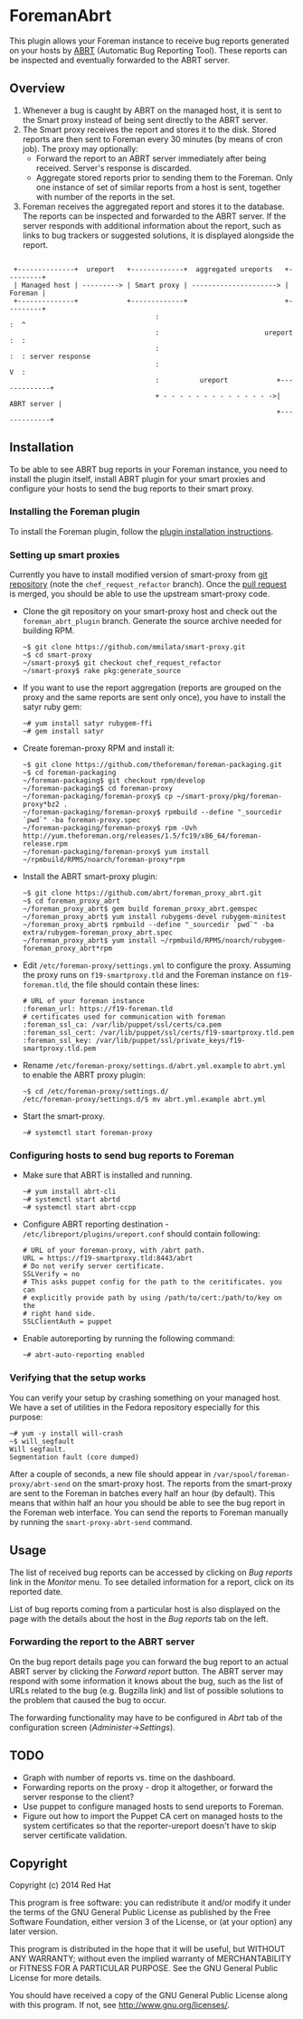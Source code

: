 # ForemanAbrt

This plugin allows your Foreman instance to receive bug reports generated on
your hosts by [ABRT](https://github.com/abrt/abrt) (Automatic Bug Reporting
Tool). These reports can be inspected and eventually forwarded to the ABRT
server.

## Overview

1. Whenever a bug is caught by ABRT on the managed host, it is sent to the Smart
   proxy instead of being sent directly to the ABRT server.
2. The Smart proxy receives the report and stores it to the disk. Stored
   reports are then sent to Foreman every 30 minutes (by means of cron job).
   The proxy may optionally:
   - Forward the report to an ABRT server immediately after being received.
     Server's response is discarded.
   - Aggregate stored reports prior to sending them to the Foreman. Only one
     instance of set of similar reports from a host is sent, together with
     number of the reports in the set.
3. Foreman receives the aggregated report and stores it to the database. The
   reports can be inspected and forwarded to the ABRT server. If the server
   responds with additional information about the report, such as links to bug
   trackers or suggested solutions, it is displayed alongside the report.

```

 +--------------+  ureport   +-------------+  aggregated ureports   +---------+
 | Managed host | ---------> | Smart proxy | ---------------------> | Foreman |
 +--------------+            +-------------+                        +---------+
                                    :                                  :  ^
                                    :                          ureport :  :
                                    :                                  :  : server response
                                    :                                  V  :
                                    :          ureport            +-------------+
                                    + - - - - - - - - - - - - - ->| ABRT server |
                                                                  +-------------+

```

## Installation

To be able to see ABRT bug reports in your Foreman instance, you need to
install the plugin itself, install ABRT plugin for your smart proxies and
configure your hosts to send the bug reports to their smart proxy.

### Installing the Foreman plugin

To install the Foreman plugin, follow the [plugin installation
instructions](http://projects.theforeman.org/projects/foreman/wiki/How_to_Install_a_Plugin).

### Setting up smart proxies

Currently you have to install modified version of smart-proxy from [git
repository](https://github.com/mmilata/smart-proxy/tree/chef_request_refactor)
(note the `chef_request_refactor` branch). Once the [pull
request](https://github.com/theforeman/smart-proxy/pull/182) is merged, you
should be able to use the upstream smart-proxy code.

- Clone the git repository on your smart-proxy host and check out the
  `foreman_abrt_plugin` branch. Generate the source archive needed for building
  RPM.

  ```
  ~$ git clone https://github.com/mmilata/smart-proxy.git
  ~$ cd smart-proxy
  ~/smart-proxy$ git checkout chef_request_refactor
  ~/smart-proxy$ rake pkg:generate_source
  ```

- If you want to use the report aggregation (reports are grouped on the proxy
  and the same reports are sent only once), you have to install the satyr ruby
  gem:

  ```
  ~# yum install satyr rubygem-ffi
  ~# gem install satyr
  ```

- Create foreman-proxy RPM and install it:

  ```
  ~$ git clone https://github.com/theforeman/foreman-packaging.git
  ~$ cd foreman-packaging
  ~/foreman-packaging$ git checkout rpm/develop
  ~/foreman-packaging$ cd foreman-proxy
  ~/foreman-packaging/foreman-proxy$ cp ~/smart-proxy/pkg/foreman-proxy*bz2 .
  ~/foreman-packaging/foreman-proxy$ rpmbuild --define "_sourcedir `pwd`" -ba foreman-proxy.spec
  ~/foreman-packaging/foreman-proxy$ rpm -Uvh http://yum.theforeman.org/releases/1.5/fc19/x86_64/foreman-release.rpm
  ~/foreman-packaging/foreman-proxy$ yum install ~/rpmbuild/RPMS/noarch/foreman-proxy*rpm
  ```

- Install the ABRT smart-proxy plugin:

  ```
  ~$ git clone https://github.com/abrt/foreman_proxy_abrt.git
  ~$ cd foreman_proxy_abrt
  ~/foreman_proxy_abrt$ gem build foreman_proxy_abrt.gemspec
  ~/foreman_proxy_abrt$ yum install rubygems-devel rubygem-minitest
  ~/foreman_proxy_abrt$ rpmbuild --define "_sourcedir `pwd`" -ba extra/rubygem-foreman_proxy_abrt.spec
  ~/foreman_proxy_abrt$ yum install ~/rpmbuild/RPMS/noarch/rubygem-foreman_proxy_abrt*rpm
  ```

- Edit `/etc/foreman-proxy/settings.yml` to configure the proxy. Assuming the
  proxy runs on `f19-smartproxy.tld` and the Foreman instance on
  `f19-foreman.tld`, the file should contain these lines:

  ```
  # URL of your foreman instance
  :foreman_url: https://f19-foreman.tld
  # certificates used for communication with foreman
  :foreman_ssl_ca: /var/lib/puppet/ssl/certs/ca.pem
  :foreman_ssl_cert: /var/lib/puppet/ssl/certs/f19-smartproxy.tld.pem
  :foreman_ssl_key: /var/lib/puppet/ssl/private_keys/f19-smartproxy.tld.pem
  ```

- Rename `/etc/foreman-proxy/settings.d/abrt.yml.example` to `abrt.yml` to enable the ABRT proxy plugin:
  ```
  ~$ cd /etc/foreman-proxy/settings.d/
  /etc/foreman-proxy/settings.d/$ mv abrt.yml.example abrt.yml
  ```

- Start the smart-proxy.

  ```
  ~# systemctl start foreman-proxy
  ```

### Configuring hosts to send bug reports to Foreman

- Make sure that ABRT is installed and running.
  ```
  ~# yum install abrt-cli
  ~# systemctl start abrtd
  ~# systemctl start abrt-ccpp
  ```

- Configure ABRT reporting destination -
  `/etc/libreport/plugins/ureport.conf` should contain following:

  ```
  # URL of your foreman-proxy, with /abrt path.
  URL = https://f19-smartproxy.tld:8443/abrt
  # Do not verify server certificate.
  SSLVerify = no
  # This asks puppet config for the path to the ceritificates. you can
  # explicitly provide path by using /path/to/cert:/path/to/key on the
  # right hand side.
  SSLClientAuth = puppet
  ```

- Enable autoreporting by running the following command:

  ```
  ~# abrt-auto-reporting enabled
  ```

### Verifying that the setup works

You can verify your setup by crashing something on your managed host. We have a
set of utilities in the Fedora repository especially for this purpose:

```
~# yum -y install will-crash
~$ will_segfault
Will segfault.
Segmentation fault (core dumped)
```

After a couple of seconds, a new file should appear in
`/var/spool/foreman-proxy/abrt-send` on the smart-proxy host. The reports from
the smart-proxy are sent to the Foreman in batches every half an hour (by
default). This means that within half an hour you should be able to see the bug
report in the Foreman web interface. You can send the reports to Foreman
manually by running the `smart-proxy-abrt-send` command.

## Usage

The list of received bug reports can be accessed by clicking on *Bug reports*
link in the *Monitor* menu. To see detailed information for a report, click on
its reported date.

List of bug reports coming from a particular host is also displayed on the page
with the details about the host in the *Bug reports* tab on the left.

### Forwarding the report to the ABRT server

On the bug report details page you can forward the bug report to an actual
ABRT server by clicking the *Forward report* button. The ABRT server may
respond with some information it knows about the bug, such as the list of URLs
related to the bug (e.g. Bugzilla link) and list of possible solutions to the
problem that caused the bug to occur.

The forwarding functionality may have to be configured in *Abrt* tab of the
configuration screen (*Administer*->*Settings*).

## TODO

- Graph with number of reports vs. time on the dashboard.
- Forwarding reports on the proxy - drop it altogether, or forward the server
  response to the client?
- Use puppet to configure managed hosts to send ureports to Foreman.
- Figure out how to import the Puppet CA cert on managed hosts to the system
  certificates so that the reporter-ureport doesn't have to skip server
  certificate validation.

## Copyright

Copyright (c) 2014 Red Hat

This program is free software: you can redistribute it and/or modify
it under the terms of the GNU General Public License as published by
the Free Software Foundation, either version 3 of the License, or
(at your option) any later version.

This program is distributed in the hope that it will be useful,
but WITHOUT ANY WARRANTY; without even the implied warranty of
MERCHANTABILITY or FITNESS FOR A PARTICULAR PURPOSE.  See the
GNU General Public License for more details.

You should have received a copy of the GNU General Public License
along with this program.  If not, see <http://www.gnu.org/licenses/>.


